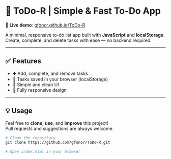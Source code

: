 # 📝 ToDo-R | Simple & Fast To-Do App

🚀 **Live demo**: [gfonor.github.io/ToDo-R](https://gfonor.github.io/ToDo-R/)

A minimal, responsive to-do list app built with **JavaScript** and **localStorage**.  
Create, complete, and delete tasks with ease — no backend required.

---

## ✅ Features

- ➕ Add, complete, and remove tasks  
- 💾 Tasks saved in your browser (localStorage)  
- 🧼 Simple and clean UI  
- 📱 Fully responsive design  

---

## 💡 Usage

Feel free to **clone**, **use**, and **improve** this project!  
Pull requests and suggestions are always welcome.

```bash
# Clone the repository
git clone https://github.com/gfonor/ToDo-R.git

# Open index.html in your browser
